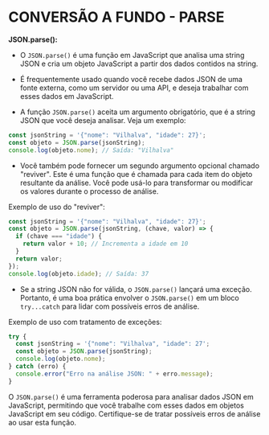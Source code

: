 # CONVERSÃO A FUNDO - PARSE
**JSON.parse():**

- O `JSON.parse()` é uma função em JavaScript que analisa uma string JSON e cria um objeto JavaScript a partir dos dados contidos na string.

- É frequentemente usado quando você recebe dados JSON de uma fonte externa, como um servidor ou uma API, e deseja trabalhar com esses dados em JavaScript.

- A função `JSON.parse()` aceita um argumento obrigatório, que é a string JSON que você deseja analisar. Veja um exemplo:

```javascript
const jsonString = '{"nome": "Vilhalva", "idade": 27}';
const objeto = JSON.parse(jsonString);
console.log(objeto.nome); // Saída: "Vilhalva"
```

- Você também pode fornecer um segundo argumento opcional chamado "reviver". Este é uma função que é chamada para cada item do objeto resultante da análise. Você pode usá-lo para transformar ou modificar os valores durante o processo de análise.

Exemplo de uso do "reviver":

```javascript
const jsonString = '{"nome": "Vilhalva", "idade": 27}';
const objeto = JSON.parse(jsonString, (chave, valor) => {
  if (chave === "idade") {
    return valor + 10; // Incrementa a idade em 10
  }
  return valor;
});
console.log(objeto.idade); // Saída: 37
```

- Se a string JSON não for válida, o `JSON.parse()` lançará uma exceção. Portanto, é uma boa prática envolver o `JSON.parse()` em um bloco `try...catch` para lidar com possíveis erros de análise.

Exemplo de uso com tratamento de exceções:

```javascript
try {
  const jsonString = '{"nome": "Vilhalva", "idade": 27';
  const objeto = JSON.parse(jsonString);
  console.log(objeto.nome);
} catch (erro) {
  console.error("Erro na análise JSON: " + erro.message);
}
```

O `JSON.parse()` é uma ferramenta poderosa para analisar dados JSON em JavaScript, permitindo que você trabalhe com esses dados em objetos JavaScript em seu código. Certifique-se de tratar possíveis erros de análise ao usar esta função.